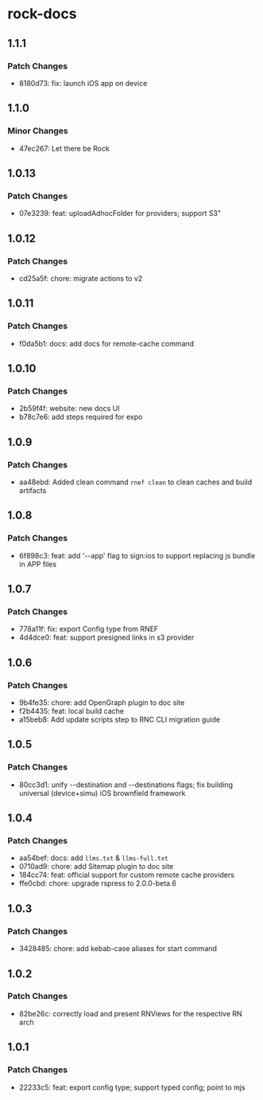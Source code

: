 # rock-docs

## 1.1.1

### Patch Changes

- 8180d73: fix: launch iOS app on device

## 1.1.0

### Minor Changes

- 47ec267: Let there be Rock

## 1.0.13

### Patch Changes

- 07e3239: feat: uploadAdhocFolder for providers; support S3"

## 1.0.12

### Patch Changes

- cd25a5f: chore: migrate actions to v2

## 1.0.11

### Patch Changes

- f0da5b1: docs: add docs for remote-cache command

## 1.0.10

### Patch Changes

- 2b59f4f: website: new docs UI
- b78c7e6: add steps required for expo

## 1.0.9

### Patch Changes

- aa48ebd: Added clean command `rnef clean` to clean caches and build artifacts

## 1.0.8

### Patch Changes

- 6f898c3: feat: add '--app' flag to sign:ios to support replacing js bundle in APP files

## 1.0.7

### Patch Changes

- 778a11f: fix: export Config type from RNEF
- 4d4dce0: feat: support presigned links in s3 provider

## 1.0.6

### Patch Changes

- 9b4fe35: chore: add OpenGraph plugin to doc site
- f2b4435: feat: local build cache
- a15beb8: Add update scripts step to RNC CLI migration guide

## 1.0.5

### Patch Changes

- 80cc3d1: unify --destination and --destinations flags; fix building universal (device+simu) iOS brownfield framework

## 1.0.4

### Patch Changes

- aa54bef: docs: add `llms.txt` & `llms-full.txt`
- 0710ad9: chore: add Sitemap plugin to doc site
- 184cc74: feat: official support for custom remote cache providers
- ffe0cbd: chore: upgrade rspress to 2.0.0-beta.6

## 1.0.3

### Patch Changes

- 3428485: chore: add kebab-case aliases for start command

## 1.0.2

### Patch Changes

- 82be26c: correctly load and present RNViews for the respective RN arch

## 1.0.1

### Patch Changes

- 22233c5: feat: export config type; support typed config; point to mjs
